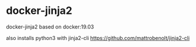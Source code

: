 # docker-jinja2

docker-jinja2 based on docker:19.03


also installs python3 with jinja2-cli https://github.com/mattrobenolt/jinja2-cli

